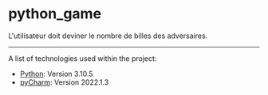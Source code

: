 # python_game

L'utilisateur doit deviner le nombre de billes des adversaires.

***
A list of technologies used within the project:
* [Python](https://example.com): Version 3.10.5 
* [pyCharm](https://example.com): Version 2022.1.3
